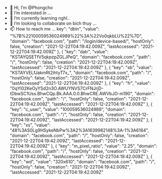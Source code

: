 - 👋 Hi, I’m @Phongcho
- 👀 I’m interested in ...
- 🌱 I’m currently learning nghĩ..
- 💞️ I’m looking to collaborate on bich thuy ...
- 📫 How to reach me ...
key": "dbln",
        "value": "%7B%22100059536024989%22%3A%22Vo0qkbLU%22%7D",
        "domain": "facebook.com",
        "path": "/login/device-based/",
        "hostOnly": false,
        "creation": "2021-12-22T04:19:42.009Z",
        "lastAccessed": "2021-12-22T04:19:42.009Z"
    },
    {
        "key": "datr",
        "value": "KSTAYQSETfV5qkpzpZGLJPeQ",
        "domain": "facebook.com",
        "path": "/",
        "hostOnly": false,
        "creation": "2021-12-22T04:19:42.009Z",
        "lastAccessed": "2021-12-22T04:19:42.009Z"
    },
    {
        "key": "sb",
        "value": "KSTAYVELfJakmRt2ihtyT7x_",
        "domain": "facebook.com",
        "path": "/",
        "hostOnly": false,
        "creation": "2021-12-22T04:19:42.009Z",
        "lastAccessed": "2021-12-22T04:19:42.009Z"
    },
    {
        "key": "fr",
        "value": "0qYl02KeOyYSd2n3O.AWUYNVS7CrFNJrjD-tDbwSC1Uss.BhwCQp.Bk.AAA.0.0.BhwCRE.AWVbJO-m190",
        "domain": "facebook.com",
        "path": "/",
        "hostOnly": false,
        "creation": "2021-12-22T04:19:42.009Z",
        "lastAccessed": "2021-12-22T04:19:42.009Z"
    },
    {
        "key": "c_user",
        "value": "100059536024989",
        "domain": "facebook.com",
        "path": "/",
        "hostOnly": false,
        "creation": "2021-12-22T04:19:42.009Z",
        "lastAccessed": "2021-12-22T04:19:42.009Z"
    },
    {
        "key": "xs",
        "value": "48%3AS0Lg9HSykeNbPw%3A2%3A1639982148%3A-1%3A6164",
        "domain": "facebook.com",
        "path": "/",
        "hostOnly": false,
        "creation": "2021-12-22T04:19:42.009Z",
        "lastAccessed": "2021-12-22T04:19:42.009Z"
    },
    {
        "key": "m_pixel_ratio",
        "value": "2.25",
        "domain": "facebook.com",
        "path": "/",
        "hostOnly": false,
        "creation": "2021-12-22T04:19:42.009Z",
        "lastAccessed": "2021-12-22T04:19:42.009Z"
    },
    {
        "key": "wd",
        "value": "320x610",
        "domain": "facebook.com",
        "path": "/",
        "hostOnly": false,
        "creation": "2021-12-22T04:19:42.009Z",
        "lastAccessed": "2021-12-22T04:19:42.009Z"
    

